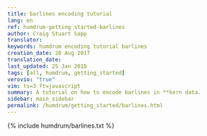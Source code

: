 ```yaml
---
title: barlines encoding tutorial
lang: en
ref: humdrum-getting_started-barlines
author: Craig Stuart Sapp
translator: 
keywords: humdrum encoding tutorial barlines
creation_date: 20 Aug 2017
translation_date: 
last_updated: 25 Jan 2018
tags: [all, humdrum, getting_started]
verovio: "true"
vim: ts=3 ft=javascript
summary: A tutorial on how to encode barlines in **kern data.
sidebar: main_sidebar
permalink: /humdrum/getting_started/barlines.html
---
```


{% include humdrum/barlines.txt %}

